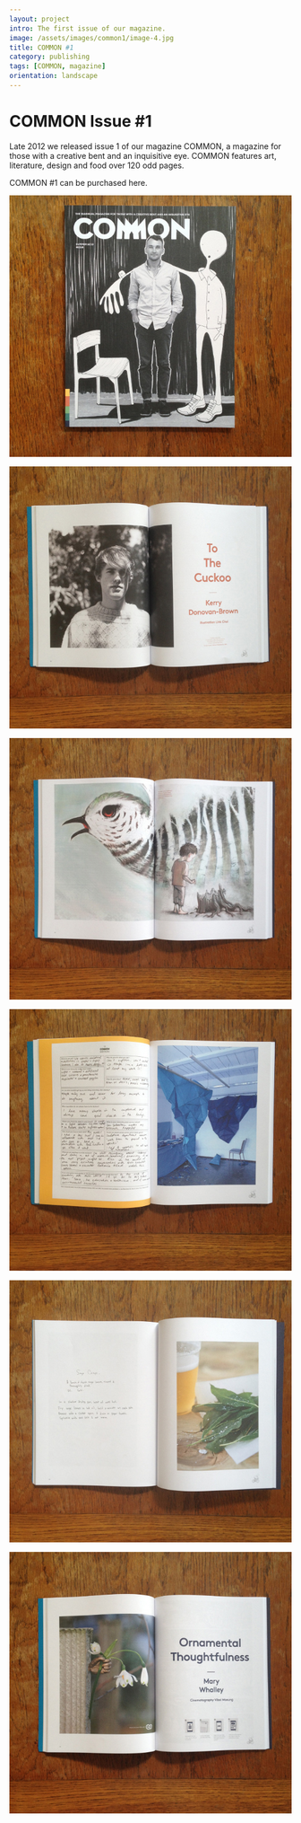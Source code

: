 ```yaml
---
layout: project
intro: The first issue of our magazine. 
image: /assets/images/common1/image-4.jpg
title: COMMON #1
category: publishing
tags: [COMMON, magazine]
orientation: landscape
---
```


# COMMON Issue #1

Late 2012 we released issue 1 of our magazine COMMON, a magazine for those with a creative bent and an inquisitive eye. COMMON features art, literature, design and food over 120 odd pages. 

COMMON #1 can be purchased here. 

![](/assets/images/common1/image-4.jpg)

![](/assets/images/common1/image-1.jpg)

![](/assets/images/common1/image-2.jpg)

![](/assets/images/common1/image-3.jpg)

![](/assets/images/common1/image-5.jpg)

![](/assets/images/common1/image.jpg)


